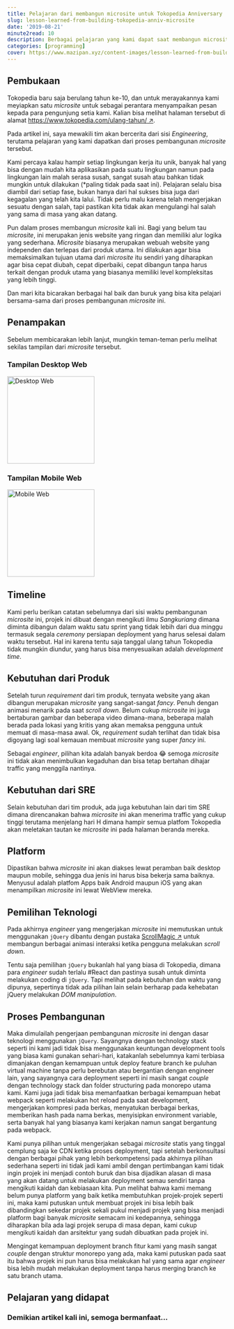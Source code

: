 ```yaml
---
title: Pelajaran dari membangun microsite untuk Tokopedia Anniversary
slug: lesson-learned-from-building-tokopedia-anniv-microsite
date: '2019-08-21'
minute2read: 10
description: Berbagai pelajaran yang kami dapat saat membangun microsite untuk acara ulang tahun Tokopedia ke-10
categories: [programming]
cover: https://www.mazipan.xyz/content-images/lesson-learned-from-building-tokopedia-anniv-microsite/tokopedia-anniv.png
---
```


## Pembukaan

Tokopedia baru saja berulang tahun ke-10, dan untuk merayakannya kami meyiapkan satu *microsite* untuk sebagai perantara menyampaikan pesan kepada para pengunjung setia kami. Kalian bisa melihat halaman tersebut di alamat [https://www.tokopedia.com/ulang-tahun/ ↗️](https://www.tokopedia.com/ulang-tahun/).

Pada artikel ini, saya mewakili tim akan bercerita dari sisi *Engineering*, terutama pelajaran yang kami dapatkan dari proses pembangunan *microsite* tersebut.

Kami percaya kalau hampir setiap lingkungan kerja itu unik, banyak hal yang bisa dengan mudah kita aplikasikan pada suatu lingkungan namun pada lingkungan lain malah serasa susah, sangat susah atau bahkan tidak mungkin untuk dilakukan (*paling tidak pada saat ini). Pelajaran selalu bisa diambil dari setiap fase, bukan hanya dari hal sukses bisa juga dari kegagalan yang telah kita lalui. Tidak perlu malu karena telah mengerjakan sesuatu dengan salah, tapi pastikan kita tidak akan mengulangi hal salah yang sama di masa yang akan datang.

Pun dalam proses membangun *microsite* kali ini. Bagi yang belum tau *microsite*, ini merupakan jenis website yang ringan dan memiliki alur logika yang sederhana. *Microsite* biasanya merupakan webuah website yang independen dan terlepas dari produk utama. Ini dilakukan agar bisa memaksimalkan tujuan utama dari *microsite* itu sendiri yang diharapkan agar bisa cepat diubah, cepat diperbaiki, cepat dibangun tanpa harus terkait dengan produk utama yang biasanya memiliki level kompleksitas yang lebih tinggi.

Dan mari kita bicarakan berbagai hal baik dan buruk yang bisa kita pelajari bersama-sama dari proses pembangunan *microsite* ini.

## Penampakan

Sebelum membicarakan lebih lanjut, mungkin teman-teman perlu melihat sekilas tampilan dari *microsite* tersebut.

### Tampilan Desktop Web

<img v-lazyload src="/images/placeholder-1x1.png" data-src="/content-images/lesson-learned-from-building-tokopedia-anniv-microsite/anniv-desktop.gif" alt="Desktop Web" height="200" width="auto">

### Tampilan Mobile Web

<img v-lazyload src="/images/placeholder-1x1.png" data-src="/content-images/lesson-learned-from-building-tokopedia-anniv-microsite/anniv-mobile.gif" alt="Mobile Web" height="200" width="auto">

## Timeline

Kami perlu berikan catatan sebelumnya dari sisi waktu pembangunan *microsite* ini, projek ini dibuat dengan mengikuti ilmu *Sangkuriang* dimana diminta dibangun dalam waktu satu sprint yang tidak lebih dari dua minggu termasuk segala *ceremony* persiapan deployment yang harus selesai dalam waktu tersebut. Hal ini karena tentu saja tanggal ulang tahun Tokopedia tidak mungkin diundur, yang harus bisa menyesuaikan adalah *development time*.

## Kebutuhan dari Produk

Setelah turun *requirement* dari tim produk, ternyata website yang akan dibangun merupakan *microsite* yang sangat-sangat *fancy*. Penuh dengan animasi menarik pada saat *scroll down*. Belum cukup *microsite* ini juga bertaburan gambar dan beberapa video dimana-mana, beberapa malah berada pada lokasi yang kritis yang akan memaksa pengguna untuk memuat di masa-masa awal. Ok, *requirement* sudah terlihat dan tidak bisa digoyang lagi soal kemauan membuat *microsite* yang super *fancy* ini.

Sebagai *engineer*, pilihan kita adalah banyak berdoa 😂 semoga *microsite* ini tidak akan menimbulkan kegaduhan dan bisa tetap bertahan dihajar traffic yang menggila nantinya.

## Kebutuhan dari SRE

Selain kebutuhan dari tim produk, ada juga kebutuhan lain dari tim SRE dimana direncanakan bahwa *microsite* ini akan menerima traffic yang cukup tinggi terutama menjelang hari H dimana hampir semua platfom Tokopedia akan meletakan tautan ke *microsite* ini pada halaman beranda mereka.

## Platform

Dipastikan bahwa *microsite* ini akan diakses lewat peramban baik desktop maupun mobile, sehingga dua jenis ini harus bisa bekerja sama baiknya. Menyusul adalah platfom Apps baik Android maupun iOS yang akan menampilkan *microsite* ini lewat WebView mereka.

## Pemilihan Teknologi

Pada akhirnya *engineer* yang mengerjakan *microsite* ini memutuskan untuk menggunakan `jQuery` dibantu dengan pustaka [ScrollMagic ↗️](https://scrollmagic.io/) untuk membangun berbagai animasi interaksi ketika pengguna melakukan *scroll down*.

Tentu saja pemilihan `jQuery` bukanlah hal yang biasa di Tokopedia, dimana para *engineer* sudah terlalu #React dan pastinya susah untuk diminta melakukan coding di `jQuery`. Tapi melihat pada kebutuhan dan waktu yang dipunya, sepertinya tidak ada pilihan lain selain berharap pada kehebatan jQuery melakukan *DOM manipulation*.

## Proses Pembangunan

Maka dimulailah pengerjaan pembangunan *microsite* ini dengan dasar teknologi menggunakan `jQuery`. Sayangnya dengan technology stack seperti ini kami jadi tidak bisa menggunakan keuntungan development tools yang biasa kami gunakan sehari-hari, katakanlah sebelumnya kami terbiasa dimanjakan dengan kemampuan untuk deploy feature branch ke puluhan virtual machine tanpa perlu berebutan atau bergantian dengan engineer lain, yang sayangnya cara deployment seperti ini masih sangat *couple* dengan technology stack dan folder structuring pada monorepo utama kami. Kami juga jadi tidak bisa memanfaatkan berbagai kemampuan hebat webpack seperti melakukan hot reload pada saat development, mengerjakan kompresi pada berkas, menyatukan berbagai berkas, memberikan hash pada nama berkas, menyisipkan environment variable, serta banyak hal yang biasanya kami kerjakan namun sangat bergantung pada webpack.

Kami punya pilihan untuk mengerjakan sebagai *microsite* statis yang tinggal cemplung saja ke CDN ketika proses deployment, tapi setelah berkonsultasi dengan berbagai pihak yang lebih berkompetensi pada akhirnya pilihan sederhana seperti ini tidak jadi kami ambil dengan pertimbangan kami tidak ingin projek ini menjadi contoh buruk dan bisa dijadikan alasan di masa yang akan datang untuk melakukan deployment semau sendiri tanpa mengikuti kaidah dan kebiasaan kita. Pun melihat bahwa kami memang belum punya platform yang baik ketika membutuhkan projek-projek seperti ini, maka kami putuskan untuk membuat projek ini bisa lebih baik dibandingkan sekedar projek sekali pukul menjadi projek yang bisa menjadi platform bagi banyak *microsite* semacam ini kedepannya, sehingga diharapkan bila ada lagi projek serupa di masa depan, kami cukup mengikuti kaidah dan arsitektur yang sudah dibuatkan pada projek ini.

Mengingat kemampuan deployment branch fitur kami yang masih sangat *couple* dengan struktur monorepo yang ada, maka kami putuskan pada saat itu bahwa projek ini pun harus bisa melakukan hal yang sama agar *engineer* bisa lebih mudah melakukan deployment tanpa harus merging branch ke satu branch utama.

## Pelajaran yang didapat

### Demikian artikel kali ini, semoga bermanfaat...
